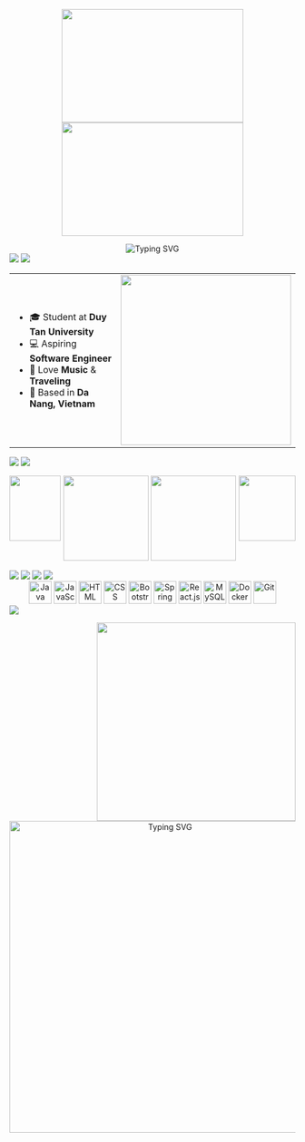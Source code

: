 
<p align='center'>
<img src="https://user-images.githubusercontent.com/74038190/225813708-98b745f2-7d22-48cf-9150-083f1b00d6c9.gif" width="320px" height="200">
<img src="https://user-images.githubusercontent.com/74038190/212750155-3ceddfbd-19d3-40a3-87af-8d329c8323c4.gif" width="320px" height="200">
</p>

<div align="center">
  <img src="https://readme-typing-svg.herokuapp.com?font=Orbitron&weight=700&size=30&duration=2000&pause=700&color=00BFFF&center=true&vCenter=true&width=750&lines=👋+Hi,+I'm+Trung+Nguyen!;⚡+Software+Engineer;🚀+Welcome+to+my+GitHub+profile!" alt="Typing SVG" />
</div>

<img src="https://user-images.githubusercontent.com/73097560/115834477-dbab4500-a447-11eb-908a-139a6edaec5c.gif">

<img src="https://img.shields.io/badge/_<_About_Me_>_-FF1493?style=for-the-badge&logo=aboutdotme&label=" />
<div align="center">
  <table>
  <tr>
  <td width="55%" align="left">
  
  - 🎓 Student at **Duy Tan University**  
  - 💻 Aspiring **Software Engineer**  
  - 🎵 Love **Music** & **Traveling**  
  - 📍 Based in **Da Nang, Vietnam**  
  
  </td>
  <td width="45%" align="center">
    <img src="https://repository-images.githubusercontent.com/588181932/e36ec678-7984-4cdd-8e4c-a3932772ff8e" width="300"/>
  </td>
  </tr>
  </table>
</div>

<img src="https://user-images.githubusercontent.com/73097560/115834477-dbab4500-a447-11eb-908a-139a6edaec5c.gif">

 <img src="https://img.shields.io/badge/GitHub_Stats-00BFFF?style=for-the-badge&logo=github&label=" />

<p align="center">
  <!-- GIF trái -->
  <img align="left" src="https://media.tenor.com/l6hqyRVn4cwAAAAj/doctor-strange-in-the-multiverse-of-madness-doctor-strange.gif" width="90px" height="115px">
  
  <!-- GitHub Stats -->
  <img src="https://github-readme-stats.vercel.app/api?username=chuntows&show_icons=true&count_private=true&hide_border=true&bg_color=00000000" height="150" />
  
  <!-- Top Languages -->
  <img src="https://github-readme-stats.vercel.app/api/top-langs/?username=chuntows&layout=compact&hide_border=true&bg_color=00000000" height="150" />
  
  <!-- GIF phải -->
  <img align="right" src="https://media.tenor.com/mmlF_mTw310AAAAj/doctor-strange-in-the-multiverse-of-madness-doctor-strange.gif" width="100px" height="115px">
</p>



<img src="https://user-images.githubusercontent.com/73097560/115834477-dbab4500-a447-11eb-908a-139a6edaec5c.gif">

<img  src="https://github.com/Sumonta056/sumonta056/blob/main/images/header.png?raw=true" />

<img src="https://user-images.githubusercontent.com/73097560/115834477-dbab4500-a447-11eb-908a-139a6edaec5c.gif">


<img src="https://img.shields.io/badge/_<_Skills_>_-32CD32?style=for-the-badge&logo=skillshare&label=" />
<div align="center">
  <img src="https://img.icons8.com/color/48/java-coffee-cup-logo.png" height="40" alt="Java" />
  <img src="https://img.icons8.com/color/48/javascript.png" height="40" alt="JavaScript" />
  <img src="https://img.icons8.com/color/48/html-5.png" height="40" alt="HTML" />
  <img src="https://img.icons8.com/color/48/css3.png" height="40" alt="CSS" />
  <img src="https://img.icons8.com/color/48/bootstrap.png" height="40" alt="Bootstrap" />
  <img src="https://img.icons8.com/color/48/spring-logo.png" height="40" alt="Spring Boot" />
  <img src="https://img.icons8.com/color/48/react-native.png" height="40" alt="React.js" />
  <img src="https://img.icons8.com/color/48/mysql-logo.png" height="40" alt="MySQL" />
  <img src="https://img.icons8.com/color/48/docker.png" height="40" alt="Docker" />
  <img src="https://img.icons8.com/color/48/git.png" height="40" alt="Git" />
</div>

<img src="https://user-images.githubusercontent.com/73097560/115834477-dbab4500-a447-11eb-908a-139a6edaec5c.gif">

<p align="center">
  <img align="right" src="https://camo.githubusercontent.com/bef14fed80577c9297fe247a7740e66213a3ce956008ddd8a66e1c2de638ec1b/68747470733a2f2f6d656469612e74656e6f722e636f6d2f664f443054424c4b51673841414141692f7370696465722d6d616e2d6e6f2d7761792d686f6d652d6d617276656c2d73747564696f732e676966" width="350px" />
  <img align="left" src="https://readme-typing-svg.herokuapp.com?font=Orbitron&weight=700&size=30&duration=2000&pause=700&color=FF69B4&center=true&vCenter=true&width=600&lines=🌸+Goodbye,+see+you+soon!;💖+Thanks+for+stopping+by!;🌷+Have+a+lovely+day!" alt="Typing SVG" width="550px"/>

</p>



